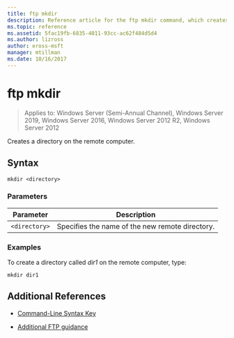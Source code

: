 ```yaml
---
title: ftp mkdir
description: Reference article for the ftp mkdir command, which creates a directory on the remote computer.
ms.topic: reference
ms.assetid: 5fac19fb-6835-4011-93cc-ac62f484d5d4
ms.author: lizross
author: eross-msft
manager: mtillman
ms.date: 10/16/2017
---
```


# ftp mkdir

> Applies to: Windows Server (Semi-Annual Channel), Windows Server 2019, Windows Server 2016, Windows Server 2012 R2, Windows Server 2012

Creates a directory on the remote computer.

## Syntax

```
mkdir <directory>
```

### Parameters

| Parameter | Description |
| --------- | ----------- |
| `<directory>` | Specifies the name of the new remote directory. |

### Examples

To create a directory called *dir1* on the remote computer, type:

```
mkdir dir1
```

## Additional References

- [Command-Line Syntax Key](command-line-syntax-key.md)

- [Additional FTP guidance](/previous-versions/orphan-topics/ws.10/cc756013(v=ws.10))
